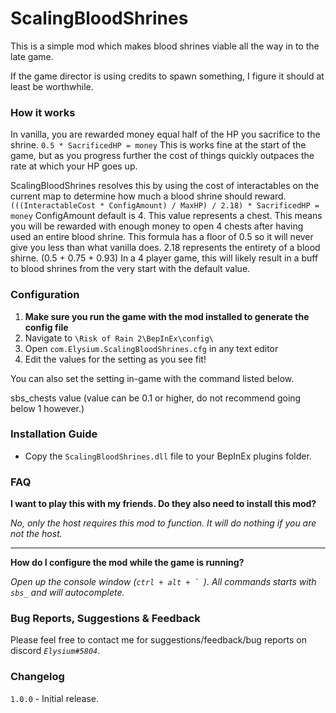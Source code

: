 # ScalingBloodShrines

This is a simple mod which makes blood shrines viable all the way in to the late game.

If the game director is using credits to spawn something, I figure it should at least be worthwhile.

### How it works

In vanilla, you are rewarded money equal half of the HP you sacrifice to the shrine.
`0.5 * SacrificedHP = money`
This is works fine at the start of the game, but as you progress further
the cost of things quickly outpaces the rate at which your HP goes up.

ScalingBloodShrines resolves this by using the cost of interactables on the current map to determine how much a blood shrine should reward.
`(((InteractableCost * ConfigAmount) / MaxHP) / 2.18) * SacrificedHP = money`
ConfigAmount default is 4.  This value represents a chest.
This means you will be rewarded with enough money to open 4 chests after having used an entire blood shrine.
This formula has a floor of 0.5 so it will never give you less than what vanilla does.
2.18 represents the entirety of a blood shirne. (0.5 + 0.75 + 0.93)
In a 4 player game, this will likely result in a buff to blood shrines from the very start with the default value.

### Configuration
1. **Make sure you run the game with the mod installed to generate the config file**
2. Navigate to `\Risk of Rain 2\BepInEx\config\`
3. Open `com.Elysium.ScalingBloodShrines.cfg` in any text editor
4. Edit the values for the setting as you see fit!

You can also set the setting in-game with the command listed below.

sbs_chests value (value can be 0.1 or higher, do not recommend going below 1 however.)


### Installation Guide

- Copy the `ScalingBloodShrines.dll` file to your BepInEx plugins folder.


### FAQ

**I want to play this with my friends. Do they also need to install this mod?**

*No, only the host requires this mod to function. It will do nothing if you are not the host.*

---

**How do I configure the mod while the game is running?**

*Open up the console window (``ctrl + alt + ` ``). All commands starts with `sbs_` and will autocomplete.*


### Bug Reports, Suggestions & Feedback

Please feel free to contact me for suggestions/feedback/bug reports on discord *`Elysium#5804`*.

### Changelog

`1.0.0` - Initial release.
